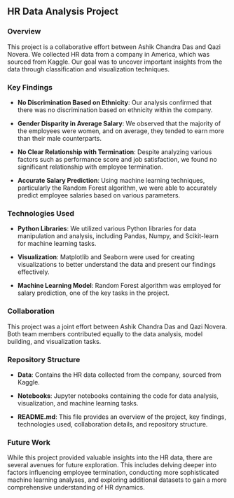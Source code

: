 ## HR Data Analysis Project

### Overview

This project is a collaborative effort between Ashik Chandra Das and Qazi Novera. We collected HR data from a company in America, which was sourced from Kaggle. Our goal was to uncover important insights from the data through classification and visualization techniques. 

### Key Findings

- **No Discrimination Based on Ethnicity**: Our analysis confirmed that there was no discrimination based on ethnicity within the company.

- **Gender Disparity in Average Salary**: We observed that the majority of the employees were women, and on average, they tended to earn more than their male counterparts.

- **No Clear Relationship with Termination**: Despite analyzing various factors such as performance score and job satisfaction, we found no significant relationship with employee termination.

- **Accurate Salary Prediction**: Using machine learning techniques, particularly the Random Forest algorithm, we were able to accurately predict employee salaries based on various parameters.

### Technologies Used

- **Python Libraries**: We utilized various Python libraries for data manipulation and analysis, including Pandas, Numpy, and Scikit-learn for machine learning tasks.

- **Visualization**: Matplotlib and Seaborn were used for creating visualizations to better understand the data and present our findings effectively.

- **Machine Learning Model**: Random Forest algorithm was employed for salary prediction, one of the key tasks in the project.

### Collaboration

This project was a joint effort between Ashik Chandra Das and Qazi Novera. Both team members contributed equally to the data analysis, model building, and visualization tasks.

### Repository Structure

- **Data**: Contains the HR data collected from the company, sourced from Kaggle.
  
- **Notebooks**: Jupyter notebooks containing the code for data analysis, visualization, and machine learning tasks.

- **README.md**: This file provides an overview of the project, key findings, technologies used, collaboration details, and repository structure.

### Future Work

While this project provided valuable insights into the HR data, there are several avenues for future exploration. This includes delving deeper into factors influencing employee termination, conducting more sophisticated machine learning analyses, and exploring additional datasets to gain a more comprehensive understanding of HR dynamics.
